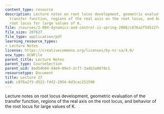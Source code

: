```yaml
---
content_type: resource
description: Lecture notes on root locus development, geometric evaluation of the
  transfer function, regions of the real axis on the root locus, and behavior of the
  root locus for large values of K.
file: /courses/2-004-dynamics-and-control-ii-spring-2008/c876a2f5d522fd4229546d3cac251590_lecture_27.pdf
file_size: 207627
file_type: application/pdf
learning_resource_types:
- Lecture Notes
license: https://creativecommons.org/licenses/by-nc-sa/4.0/
ocw_type: OCWFile
parent_title: Lecture Notes
parent_type: CourseSection
parent_uid: 8ed54b04-44e9-89e3-2cf7-3a4b3a0078c1
resourcetype: Document
title: Lecture 27
uid: c876a2f5-d522-fd42-2954-6d3cac251590
---
```

Lecture notes on root locus development, geometric evaluation of the transfer function, regions of the real axis on the root locus, and behavior of the root locus for large values of K.